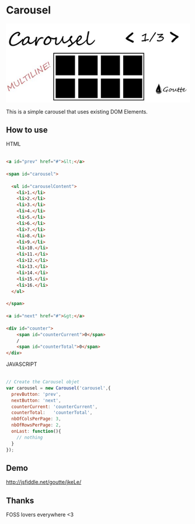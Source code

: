 Carousel
========

![Logo](http://github.com/Goutte/Carousel/raw/master/Docs/carousel.jpg)

This is a simple carousel that uses existing DOM Elements.



How to use
----------

HTML

``` html

<a id="prev" href="#">&lt;</a>

<span id="carousel">

  <ul id="carouselContent">
    <li>1.</li>
    <li>2.</li>
    <li>3.</li>
    <li>4.</li>
    <li>5.</li>
    <li>6.</li>
    <li>7.</li>
    <li>8.</li>
    <li>9.</li>
    <li>10.</li>
    <li>11.</li>
    <li>12.</li>
    <li>13.</li>
    <li>14.</li>
    <li>15.</li>
    <li>16.</li>
  </ul>

</span>

<a id="next" href="#">&gt;</a>

<div id="counter">
    <span id="counterCurrent">0</span>
    /
    <span id="counterTotal">0</span>
</div>

```


JAVASCRIPT

``` javascript

// Create the Carousel objet
var carousel = new Carousel('carousel',{
  prevButton: 'prev',
  nextButton: 'next',
  counterCurrent: 'counterCurrent',
  counterTotal:   'counterTotal',
  nbOfColsPerPage: 3,
  nbOfRowsPerPage: 2,
  onLast: function(){
    // nothing
  }
});

```



Demo
----

http://jsfiddle.net/goutte/jkeLe/


Thanks
------

FOSS lovers everywhere <3